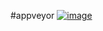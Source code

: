 #appveyor [![image](https://ci.appveyor.com/api/projects/status/gjl35qp8s14ciywh?svg=true)](https://ci.appveyor.com/project/churuxu/libuv-builds)

